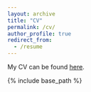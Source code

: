 ```yaml
---
layout: archive
title: "CV"
permalink: /cv/
author_profile: true
redirect_from:
  - /resume
---
```


My CV can be found [here](/files/Stenstrom_CV_Jan22.pdf).

{% include base_path %}


  
